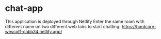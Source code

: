 # chat-app

This application is deployed through Netlify
Enter the same room with different name on two different web tabs to start chatting: https://hardcore-wescoff-cabb34.netlify.app/
